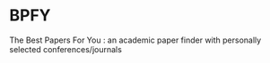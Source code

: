 # BPFY
The Best Papers For You : an academic paper finder with personally selected conferences/journals
